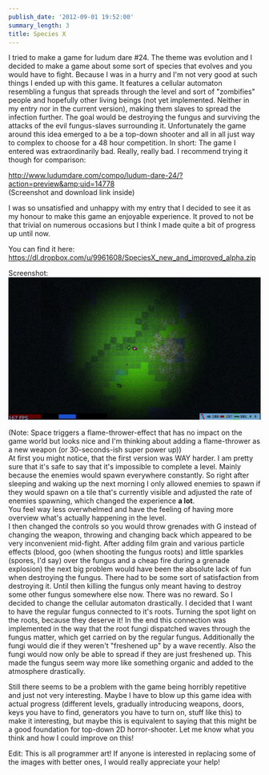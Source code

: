 ```yaml
---
publish_date: '2012-09-01 19:52:00'
summary_length: 3
title: Species X
---
```

I tried to make a game for ludum dare #24. The theme was evolution and I decided to make a game about some sort of species that evolves and you would have to fight. Because I was in a hurry and I'm not very good at such things I ended up with this game. It features a cellular automaton resembling a fungus that spreads through the level and sort of "zombifies" people and hopefully other living beings (not yet implemented. Neither in my entry nor in the current version), making them slaves to spread the infection further. The goal would be destroying the fungus and surviving the attacks of the evil fungus-slaves surrounding it. Unfortunately the game around this idea emerged to a be a top-down shooter and all in all just way to complex to choose for a 48 hour competition. In short: The game I entered was extraordinarily bad. Really, really bad. I recommend trying it though for comparison:

<a href="http://www.ludumdare.com/compo/ludum-dare-24/?action=preview&amp;uid=14778">http://www.ludumdare.com/compo/ludum-dare-24/?action=preview&amp;uid=14778</a><br />(Screenshot and download link inside)

I was so unsatisfied and unhappy with my entry that I decided to see it as my honour to make this game an enjoyable experience. It proved to not be that trivial on numerous occasions but I think I made quite a bit of progress up until now.

You can find it here:<br /><a href="https://dl.dropbox.com/u/9961608/SpeciesX_new_and_improved_alpha.zip">https://dl.dropbox.com/u/9961608/SpeciesX_new_and_improved_alpha.zip</a>

Screenshot:
![Species X Screenshot](/images/species_x_screenshot.png)

(Note: Space triggers a flame-thrower-effect that has no impact on the game world but looks nice and I'm thinking about adding a flame-thrower as a new weapon (or 30-seconds-ish super power up)) <br />At first you might notice, that the first version was WAY harder. I am pretty sure that it's safe to say that it's impossible to complete a level. Mainly because the enemies would spawn everywhere constantly. So right after sleeping and waking up the next morning I only allowed enemies to spawn if they would spawn on a tile that's currently visible and adjusted the rate of enemies spawning, which changed the experience <b>a lot</b>.<br />You feel way less overwhelmed and have the feeling of having more overview what's actually happening in the level.<br />I then changed the controls so you would throw grenades with G instead of changing the weapon, throwing and changing back which appeared to be very inconvenient mid-fight. After adding film grain and various particle effects (blood, goo (when shooting the fungus roots) and little sparkles (spores, I'd say) over the fungus and a cheap fire during a grenade explosion) the next big problem would have been the absolute lack of fun when destroying the fungus. There had to be some sort of satisfaction from destroying it. Until then killing the fungus only meant having to destroy some other fungus somewhere else now. There was no reward. So I decided to change the cellular automaton drastically. I decided that I want to have the regular fungus connected to it's roots. Turning the spot light on the roots, because they deserve it! In the end this connection was implemented in the way that the root fungi dispatched waves through the fungus matter, which get carried on by the regular fungus. Additionally the fungi would die if they weren't "freshened up" by a wave recently. Also the fungi would now only be able to spread if they are just freshened up. This made the fungus seem way more like something organic and added to the atmosphere drastically.

Still there seems to be a problem with the game being horribly repetitive and just not very interesting. Maybe I have to blow up this game idea with actual progress (different levels, gradually introducing weapons, doors, keys you have to find, generators you have to turn on, stuff like this) to make it interesting, but maybe this is equivalent to saying that this might be a good foundation for top-down 2D horror-shooter. Let me know what you think and how I could improve on this!

Edit: This is all programmer art! If anyone is interested in replacing some of the images with better ones, I would really appreciate your help!

